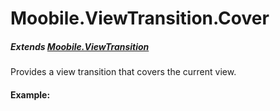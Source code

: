 Moobile.ViewTransition.Cover
================================================================================

##### Extends [Moobile.ViewTransition](../ViewTransition/ViewTransition.md)

Provides a view transition that covers the current view.

#### Example:

<div data-example="../../assets/classes/ViewTransition/ViewTransition.Cover.html"></div>